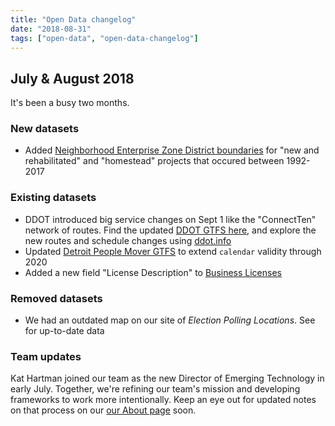 ```yaml
---
title: "Open Data changelog"
date: "2018-08-31"
tags: ["open-data", "open-data-changelog"]
---
```


## July & August 2018

It's been a busy two months.

### New datasets

- Added [Neighborhood Enterprise Zone District boundaries](https://data.detroitmi.gov/browse?q=%22NEZ%22&sortBy=relevance) for "new and rehabilitated" and "homestead" projects that occured between 1992-2017

### Existing datasets

- DDOT introduced big service changes on Sept 1 like the "ConnectTen" network of routes. Find the updated [DDOT GTFS here](), and explore the new routes and schedule changes using [ddot.info](https://ddot.info/)
- Updated [Detroit People Mover GTFS]() to extend `calendar` validity through 2020
- Added a new field "License Description" to [Business Licenses](https://data.detroitmi.gov/d/pugj-2dh4)

### Removed datasets

- We had an outdated map on our site of *Election Polling Locations*. See <some dataset> for up-to-date data

### Team updates

Kat Hartman joined our team as the new Director of Emerging Technology in early July. Together, we're refining our team's mission and developing frameworks to work more intentionally. Keep an eye out for updated notes on that process on our [our About page](https://cityofdetroit.github.io/iet/about/) soon.
